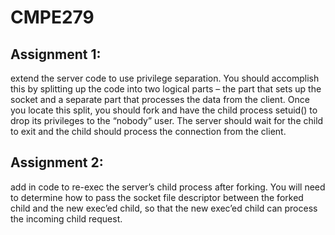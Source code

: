 # CMPE279
## Assignment 1:
extend the server code to use privilege separation. You should accomplish this by
splitting up the code into two logical parts – the part that sets up the socket and a separate part that
processes the data from the client. Once you locate this split, you should fork and have the child process
setuid() to drop its privileges to the “nobody” user. The server should wait for the child to exit and the
child should process the connection from the client.

## Assignment 2:

add in code to re-exec the server’s child process after
forking. You will need to determine how to pass the socket file descriptor between the forked child and the
new exec’ed child, so that the new exec’ed child can process the incoming child request.
